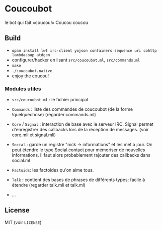 # Coucoubot

le bot qui fait «coucou!»
Coucou coucou

## Build

- `opam install lwt irc-client yojson containers sequence uri cohttp lambdasoup atdgen`
- configurer/hacker en lisant `src/coucoubot.ml`, `src/commands.ml`
- `make`
- `./coucoubot.native`
- enjoy the coucou!

### Modules utiles

- `src/coucoubot.ml` : le fichier principal

- `Commands` : liste des commandes de coucoubot (de la forme !quelquechose)
  (regarder commands.ml)

- `Core` / `Signal` : interaction de base avec le serveur IRC. Signal permet
  d'enregistrer des callbacks lors de la réception de messages.
  (voir core.mli et signal.mli)

- `Social` : garde un registre "nick -> informations" et les met à jour. On peut
  étendre le type Social.contact pour mémoriser de nouvelles informations.
  Il faut alors probablement rajouter des callbacks dans social.ml

- `Factoids`: les factoides qu'on aime tous.

- `Talk` : contient des bases de phrases de différents types; facile à étendre
  (regarder talk.mli et talk.ml)

- ...

## License

MIT (voir `LICENSE`)
